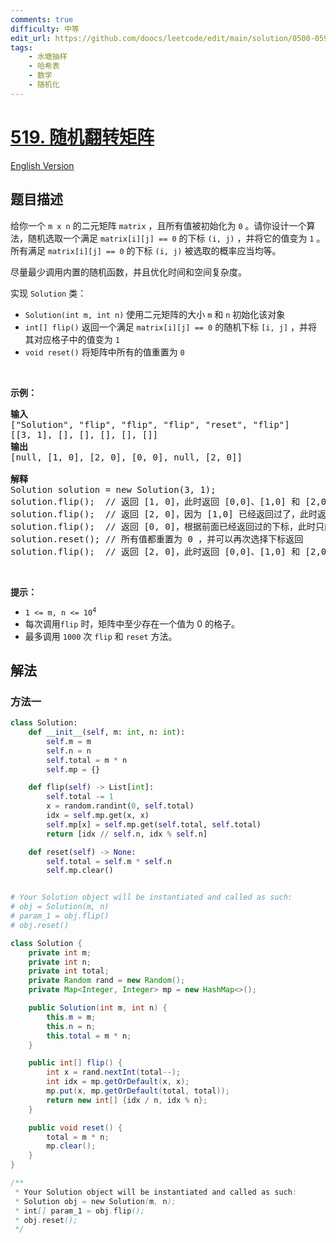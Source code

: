 ```yaml
---
comments: true
difficulty: 中等
edit_url: https://github.com/doocs/leetcode/edit/main/solution/0500-0599/0519.Random%20Flip%20Matrix/README.md
tags:
    - 水塘抽样
    - 哈希表
    - 数学
    - 随机化
---
```


# [519. 随机翻转矩阵](https://leetcode.cn/problems/random-flip-matrix)

[English Version](/solution/0500-0599/0519.Random%20Flip%20Matrix/README_EN.md)

## 题目描述

<!-- 这里写题目描述 -->

<p>给你一个 <code>m x n</code> 的二元矩阵 <code>matrix</code> ，且所有值被初始化为 <code>0</code> 。请你设计一个算法，随机选取一个满足&nbsp;<code>matrix[i][j] == 0</code> 的下标&nbsp;<code>(i, j)</code> ，并将它的值变为 <code>1</code> 。所有满足 <code>matrix[i][j] == 0</code> 的下标 <code>(i, j)</code> 被选取的概率应当均等。</p>

<p>尽量最少调用内置的随机函数，并且优化时间和空间复杂度。</p>

<p>实现 <code>Solution</code> 类：</p>

<ul>
	<li><code>Solution(int m, int n)</code> 使用二元矩阵的大小 <code>m</code> 和 <code>n</code> 初始化该对象</li>
	<li><code>int[] flip()</code> 返回一个满足&nbsp;<code>matrix[i][j] == 0</code> 的随机下标 <code>[i, j]</code> ，并将其对应格子中的值变为 <code>1</code></li>
	<li><code>void reset()</code> 将矩阵中所有的值重置为 <code>0</code></li>
</ul>

<p>&nbsp;</p>

<p><strong>示例：</strong></p>

<pre>
<strong>输入</strong>
["Solution", "flip", "flip", "flip", "reset", "flip"]
[[3, 1], [], [], [], [], []]
<strong>输出</strong>
[null, [1, 0], [2, 0], [0, 0], null, [2, 0]]

<strong>解释</strong>
Solution solution = new Solution(3, 1);
solution.flip();  // 返回 [1, 0]，此时返回 [0,0]、[1,0] 和 [2,0] 的概率应当相同
solution.flip();  // 返回 [2, 0]，因为 [1,0] 已经返回过了，此时返回 [2,0] 和 [0,0] 的概率应当相同
solution.flip();  // 返回 [0, 0]，根据前面已经返回过的下标，此时只能返回 [0,0]
solution.reset(); // 所有值都重置为 0 ，并可以再次选择下标返回
solution.flip();  // 返回 [2, 0]，此时返回 [0,0]、[1,0] 和 [2,0] 的概率应当相同</pre>

<p>&nbsp;</p>

<p><strong>提示：</strong></p>

<ul>
	<li><code>1 &lt;= m, n &lt;= 10<sup>4</sup></code></li>
	<li>每次调用<code>flip</code> 时，矩阵中至少存在一个值为 0 的格子。</li>
	<li>最多调用 <code>1000</code> 次 <code>flip</code> 和 <code>reset</code> 方法。</li>
</ul>

## 解法

### 方法一

<!-- tabs:start -->

```python
class Solution:
    def __init__(self, m: int, n: int):
        self.m = m
        self.n = n
        self.total = m * n
        self.mp = {}

    def flip(self) -> List[int]:
        self.total -= 1
        x = random.randint(0, self.total)
        idx = self.mp.get(x, x)
        self.mp[x] = self.mp.get(self.total, self.total)
        return [idx // self.n, idx % self.n]

    def reset(self) -> None:
        self.total = self.m * self.n
        self.mp.clear()


# Your Solution object will be instantiated and called as such:
# obj = Solution(m, n)
# param_1 = obj.flip()
# obj.reset()
```

```java
class Solution {
    private int m;
    private int n;
    private int total;
    private Random rand = new Random();
    private Map<Integer, Integer> mp = new HashMap<>();

    public Solution(int m, int n) {
        this.m = m;
        this.n = n;
        this.total = m * n;
    }

    public int[] flip() {
        int x = rand.nextInt(total--);
        int idx = mp.getOrDefault(x, x);
        mp.put(x, mp.getOrDefault(total, total));
        return new int[] {idx / n, idx % n};
    }

    public void reset() {
        total = m * n;
        mp.clear();
    }
}

/**
 * Your Solution object will be instantiated and called as such:
 * Solution obj = new Solution(m, n);
 * int[] param_1 = obj.flip();
 * obj.reset();
 */
```

<!-- tabs:end -->

<!-- end -->
